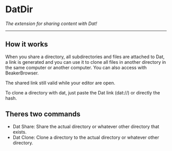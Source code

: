 # DatDir
*The extension for sharing content with Dat!*

---

## How it works

When you share a directory, all subdirectories and files are attached to Dat, a link is generated and you can use it to clone all files in another directory in the same computer or another computer. You can also access with BeakerBrowser.

The shared link still valid while your editor are open.

To clone a directory with dat, just paste the Dat link (dat://) or directly the hash.

## Theres two commands

* Dat Share: Share the actual directory or whatever other directory that exists.
* Dat Clone: Clone a directory to the actual directory or whatever other directory.